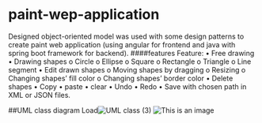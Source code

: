 # paint-wep-application
Designed object-oriented model was used with some design patterns to create paint web application (using angular for frontend and java with spring boot framework for backend).
####features
Feature:
  • Free drawing
  • Drawing shapes
    o Circle
    o Ellipse
    o Square
    o Rectangle
    o Triangle
    o Line segment
  • Edit drawn shapes
    o Moving shapes by dragging
    o Resizing
    o Changing shapes’ fill color
    o Changing shapes’ border color
  • Delete shapes
  • Copy
  • paste
  • clear
  • Undo
  • Redo
  • Save with chosen path in XML or JSON files.


  
 ##UML class diagram
 Load![UML class (3)](https://user-images.githubusercontent.com/96488115/216956638-124abe59-42f1-4b8b-94b3-629e9f27a2c9.png)
 ![This is an image](https://user-images.githubusercontent.com/96488115/216956638-124abe59-42f1-4b8b-94b3-629e9f27a2c9.png)

